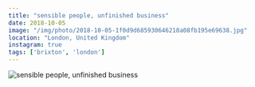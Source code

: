 ```yaml
---
title: "sensible people, unfinished business"
date: 2018-10-05
image: "/img/photo/2018-10-05-1f0d9d685930646218a08fb195e69638.jpg"
location: "London, United Kingdom"
instagram: true
tags: ['brixton', 'london']
---
```


![sensible people, unfinished business](/img/photo/2018-10-05-1f0d9d685930646218a08fb195e69638.jpg)
